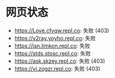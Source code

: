 # 网页状态
- https://Love.cfvqw.repl.co: 失败 (403)
- https://v2ray.yoyho.repl.co: 失败
- https://jsn.limkon.repl.co: 失败
- https://stds.stpsc.repl.co: 失败
- https://ask.skzey.repl.co: 失败 (403)
- https://vi.zogzr.repl.co: 失败 (403)
